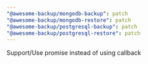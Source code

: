 ```yaml
---
"@awesome-backup/mongodb-backup": patch
"@awesome-backup/mongodb-restore": patch
"@awesome-backup/postgresql-backup": patch
"@awesome-backup/postgresql-restore": patch
---
```


Support/Use promise instead of using callback
